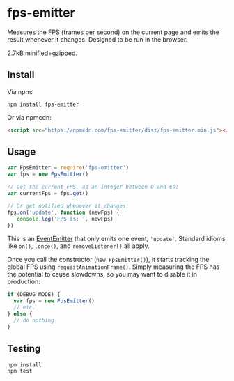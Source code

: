 fps-emitter
===========

Measures the FPS (frames per second) on the current page and emits the 
result whenever it changes. Designed to be run in the browser.

2.7kB minified+gzipped.

Install
-------

Via npm:

    npm install fps-emitter

Or via npmcdn:

```html
<script src="https://npmcdn.com/fps-emitter/dist/fps-emitter.min.js"></script>
```

Usage
-----

```js
var FpsEmitter = require('fps-emitter')
var fps = new FpsEmitter()

// Get the current FPS, as an integer between 0 and 60:
var currentFps = fps.get()

// Or get notified whenever it changes:
fps.on('update', function (newFps) {
   console.log('FPS is: ', newFps)
})
```

This is an [EventEmitter](https://nodejs.org/api/events.html#events_class_eventemitter) 
that only emits one event, `'update'`. 
Standard idioms like `on()`, `.once()`, and `removeListener()` all apply.

Once you call the constructor (`new FpsEmitter()`), it starts tracking the global FPS using
`requestAnimationFrame()`. Simply measuring the FPS has the potential to cause slowdowns, so
you may want to disable it in production:

```js
if (DEBUG_MODE) {
  var fps = new FpsEmitter()
  // etc.
} else {
  // do nothing
}
```

Testing
-------

    npm install
    npm test